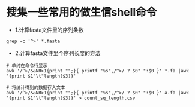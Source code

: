 # 搜集一些常用的做生信shell命令

* 1.计算fasta文件里的序列条数
```
grep -c '^>' *.fasta
```

* 2.计算fasta文件里个序列长度的方法
```
# 单纯在命令行显示
awk '/^>/&&NR>1{print "";}{ printf "%s",/^>/ ? $0" ":$0 }' *.fa |awk '{print $1"\t"length($3)}'

# 将统计得到的数据存入文本 
awk '/^>/&&NR>1{print "";}{ printf "%s",/^>/ ? $0" ":$0 }' a.fa |awk '{print $1"\t"length($3)}' > count_sq_length.csv
```

















